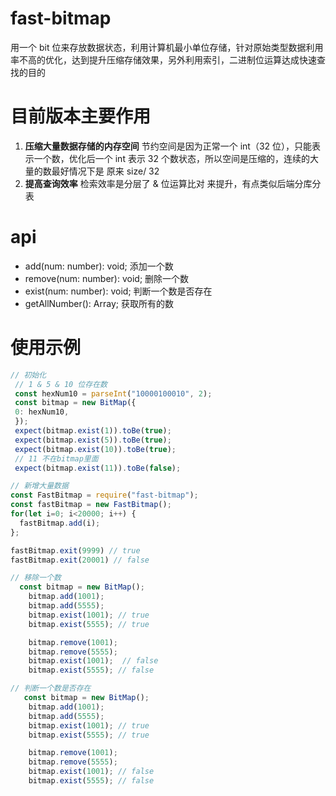 # fast-bitmap

用一个 bit 位来存放数据状态，利用计算机最小单位存储，针对原始类型数据利用率不高的优化，达到提升压缩存储效果，另外利用索引，二进制位运算达成快速查找的目的

# 目前版本主要作用

1.  **压缩大量数据存储的内存空间**
    节约空间是因为正常一个 int（32 位），只能表示一个数，优化后一个 int 表示 32 个数状态，所以空间是压缩的，连续的大量的数最好情况下是 原来 size/ 32
1.  **提高查询效率**
    检索效率是分层了 & 位运算比对 来提升，有点类似后端分库分表

# api

- add(num: number): void; 添加一个数
- remove(num: number): void; 删除一个数
- exist(num: number): void; 判断一个数是否存在
- getAllNumber(): Array<Number>; 获取所有的数

# 使用示例

````javascript
// 初始化
 // 1 & 5 & 10 位存在数
 const hexNum10 = parseInt("10000100010", 2);
 const bitmap = new BitMap({
 0: hexNum10,
 });
 expect(bitmap.exist(1)).toBe(true);
 expect(bitmap.exist(5)).toBe(true);
 expect(bitmap.exist(10)).toBe(true);
 // 11 不在bitmap里面
 expect(bitmap.exist(11)).toBe(false);

// 新增大量数据
const FastBitmap = require("fast-bitmap");
const fastBitmap = new FastBitmap();
for(let i=0; i<20000; i++) {
  fastBitmap.add(i);
};

fastBitmap.exit(9999) // true
fastBitmap.exit(20001) // false

// 移除一个数
  const bitmap = new BitMap();
    bitmap.add(1001);
    bitmap.add(5555);
    bitmap.exist(1001); // true
    bitmap.exist(5555); // true

    bitmap.remove(1001);
    bitmap.remove(5555);
    bitmap.exist(1001);  // false
    bitmap.exist(5555); // false

// 判断一个数是否存在
   const bitmap = new BitMap();
    bitmap.add(1001);
    bitmap.add(5555);
    bitmap.exist(1001); // true
    bitmap.exist(5555); // true

    bitmap.remove(1001);
    bitmap.remove(5555);
    bitmap.exist(1001); // false
    bitmap.exist(5555); // false
	
````
